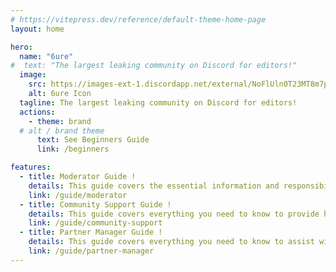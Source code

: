 ```yaml
---
# https://vitepress.dev/reference/default-theme-home-page
layout: home

hero:
  name: "6ure"
#  text: "The largest leaking community on Discord for editors!"
  image:
    src: https://images-ext-1.discordapp.net/external/NoFlUln0T23MT8m7pgbiP6_Ys6PqmSWbzfioro9mtmU/%3Fsize%3D1024/https/cdn.discordapp.com/icons/1118862694980788276/27f3921db1ab7d2900ffab1ed83ca16a.png
    alt: 6ure Icon
  tagline: The largest leaking community on Discord for editors!
  actions:
    - theme: brand
  # alt / brand theme
      text: See Beginners Guide
      link: /beginners

features:
  - title: Moderator Guide !
    details: This guide covers the essential information and responsibilities you need to know as a moderator.
    link: /guide/moderator
  - title: Community Support Guide !
    details: This guide covers everything you need to know to provide helpful, accurate, and friendly support to members.
    link: /guide/community-support
  - title: Partner Manager Guide !
    details: This guide covers everything you need to know to assist with partner requests and manage partnership tickets.
    link: /guide/partner-manager
---
```

